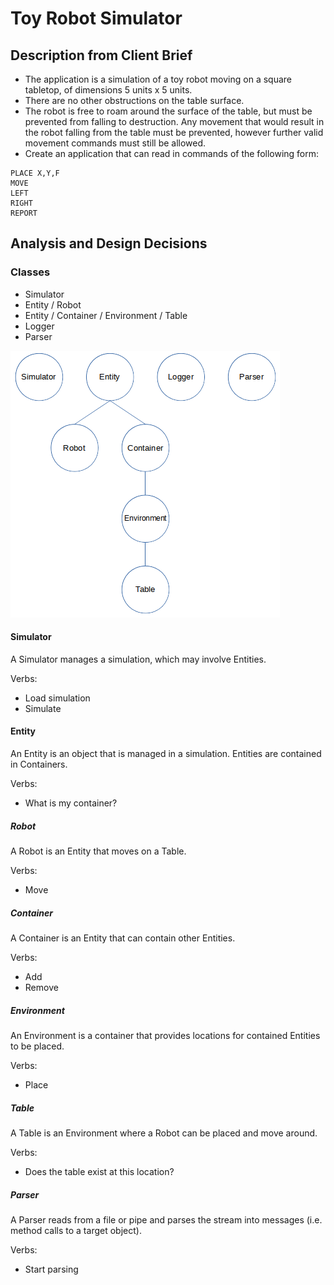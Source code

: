 # Toy Robot Simulator

## Description from Client Brief

* The application is a simulation of a toy robot moving on a square tabletop, of dimensions 5 units x 5 units.
* There are no other obstructions on the table surface.
* The robot is free to roam around the surface of the table, but must be prevented from falling to
destruction. Any movement that would result in the robot falling from the table must be prevented,
however further valid movement commands must still be allowed.
* Create an application that can read in commands of the following form:
```
PLACE X,Y,F
MOVE
LEFT
RIGHT
REPORT
```


## Analysis and Design Decisions

### Classes

* Simulator
* Entity / Robot
* Entity / Container / Environment / Table
* Logger
* Parser

![Class Diagram](../Design/ClassDiagram.png)

#### Simulator

A Simulator manages a simulation, which may involve Entities.

Verbs:

* Load simulation
* Simulate

#### Entity

An Entity is an object that is managed in a simulation.  Entities are contained in Containers.

Verbs:

* What is my container?

##### Robot

A Robot is an Entity that moves on a Table.

Verbs:

* Move

##### Container

A Container is an Entity that can contain other Entities.

Verbs:

* Add
* Remove

##### Environment

An Environment is a container that provides locations for contained Entities to be placed.

Verbs:

* Place

##### Table

A Table is an Environment where a Robot can be placed and move around.

Verbs:

* Does the table exist at this location?

##### Parser

A Parser reads from a file or pipe and parses the stream into messages (i.e. method calls to a target object).

Verbs:

* Start parsing



